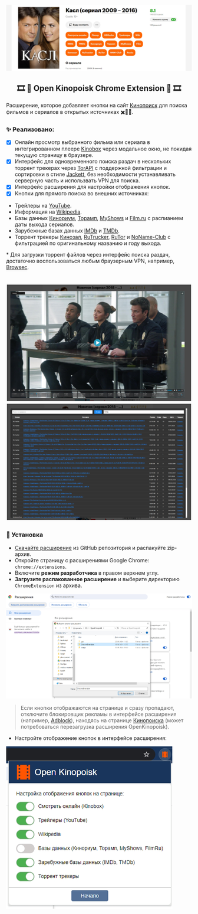 <p align="center">
    <img src="image/kinopoisk-buttons.jpg" alt="Image alt">
</p>

<h2 align="center">
     🎞️ 🍿 Open Kinopoisk Chrome Extension 🥤 🎞️
</h2>

Расширение, которое добавляет кнопки на сайт [Кинопоиск](http://kinopoisk.ru) для поиска фильмов и сериалов в открытых источниках ✖️🏴‍☠️.

### ✨ Реализовано:

- [x] Онлайн просмотр выбранного фильма или сериала в интегрированном плеере [Kinobox](https://kinomix.web.app) через модальное окно, не покидая текущую страницу в браузере.
- [x] Интерфейс для одновременного поиска раздач в нескольких торрент трекерах через [TorAPI](https://github.com/Lifailon/TorAPI) с поддержкой фильтрации и сортировки в стиле [Jackett](https://github.com/Jackett/Jackett), без необходимости устанавливать серверную часть и использвать VPN для поиска.
- [x] Интерфейс расширения для настройки отображения кнопок.
- [x] Кнопки для прямого поиска во внешних источниках:
- Трейлеры на [YouTube](https://youtube.com).
- Информация на [Wikipedia](https://ru.wikipedia.org).
- Базы данных [Кинориум](https://ru.kinorium.com), [Торамп](https://www.toramp.com), [MyShows](https://myshows.me) и [Film.ru](https://www.film.ru) с распианием даты выхода сериалов.
- Зарубежные базах данных [IMDb](https://imdb.com) и [TMDb](https://themoviedb.org).
- Торрент трекеры [Кинозал](https://kinozal.tv), [RuTrucker](https://rutracker.org), [RuTor](https://rutor.info) и [NoName-Club](https://nnmclub.to) с фильтрацией по оригинальному названию и году выхода.

\* Для загрузки торрент файлов через интерфейс поиска раздач, достаточно воспользоваться любым браузерным VPN, например, [Browsec](https://browsec.com/ru).

<h1 align="center">
    <img src="image/kinobox-player.jpg" width="500"/></a> <img src="image/torapi-search.jpg" width="500"></a>
</h1>

### 🚀 Установка

- [Скачайте расширение](https://github.com/Lifailon/OpenKinopoisk/archive/refs/heads/rsa.zip) из GitHub репозитория и распакуйте zip-архив.
- Откройте страницу с расширениями Google Chrome: `chrome://extensions`.
- Включите **режим разработчика** в правом верхнем углу.
- **Загрузите распакованное расширение** и выберите директорию `ChromeExtension` из архива.

![Image alt](image/add-extension.jpg)

> Если кнопки отображаются на странице и сразу пропадают, отключите блокировщик рекламы в интерфейсе расширения (например, [Adblock](https://adblockplus.org)), находясь на странице [Кинопоиска](www.kinopoisk.ru) (может потребоваться перезагрузка расширения OpenKinopoisk).

- Настройте отображение кнопок в интерфейсе расширения:

![Image alt](image/popup-settings.jpg)
